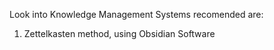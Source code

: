 
Look into Knowledge Management Systems
recomended are:
1. Zettelkasten method, using Obsidian Software
